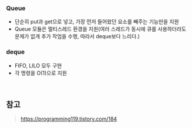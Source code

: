 ### **Queue**
  - 단순히 put과 get으로 넣고, 가장 먼저 들어왔던 요소를 빼주는 기능만을 지원
  -  Queue 모듈은 멀티스레드 환경을 지원(여러 스레드가 동시에 큐를 사용하더라도 문제가 없게 추가 작업을 수행, 따라서 deque보다 느리다.)


### **deque**
  - FIFO, LILO 모두 구현
  - 각 명령을 O(1)으로 지원

<br>

## 참고
> https://programming119.tistory.com/184
